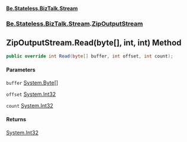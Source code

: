 #### [Be.Stateless.BizTalk.Stream](README.md 'README')
### [Be.Stateless.BizTalk.Stream](Be.Stateless.BizTalk.Stream.md 'Be.Stateless.BizTalk.Stream').[ZipOutputStream](ZipOutputStream.md 'Be.Stateless.BizTalk.Stream.ZipOutputStream')

## ZipOutputStream.Read(byte[], int, int) Method

```csharp
public override int Read(byte[] buffer, int offset, int count);
```
#### Parameters

<a name='Be.Stateless.BizTalk.Stream.ZipOutputStream.Read(byte[],int,int).buffer'></a>

`buffer` [System.Byte](https://docs.microsoft.com/en-us/dotnet/api/System.Byte 'System.Byte')[[]](https://docs.microsoft.com/en-us/dotnet/api/System.Array 'System.Array')

<a name='Be.Stateless.BizTalk.Stream.ZipOutputStream.Read(byte[],int,int).offset'></a>

`offset` [System.Int32](https://docs.microsoft.com/en-us/dotnet/api/System.Int32 'System.Int32')

<a name='Be.Stateless.BizTalk.Stream.ZipOutputStream.Read(byte[],int,int).count'></a>

`count` [System.Int32](https://docs.microsoft.com/en-us/dotnet/api/System.Int32 'System.Int32')

#### Returns
[System.Int32](https://docs.microsoft.com/en-us/dotnet/api/System.Int32 'System.Int32')